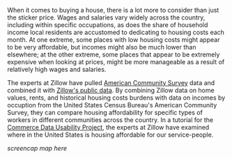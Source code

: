 When it comes to buying a house, there is a lot more to consider than just the sticker price. Wages and salaries vary widely across the country, including within specific occupations, as does the share of household income local residents are accustomed to dedicating to housing costs each month. At one extreme, some places with low housing costs might appear to be very affordable, but incomes might also be much lower than elsewhere; at the other extreme, some places that appear to be extremely expensive when looking at prices, might be more manageable as a result of relatively high wages and salaries.

The experts at Zillow have pulled [American Community Survey](https://www.census.gov/programs-surveys/acs/) data and combined it with [Zillow's public data](www.zillow.com/research/data). By combining Zillow data on home values, rents, and historical housing costs burdens with data on incomes by occuption from the United States Census Bureau's American Community Survey, they can compare housing affordability for specific types of workers in different communities across the country. In a tutorial for the [Commerce Data Usability Project](https://www.commerce.gov/datausability), the experts at Zillow have examined where in the United States is housing affordable for our service-people.

*screencap map here*